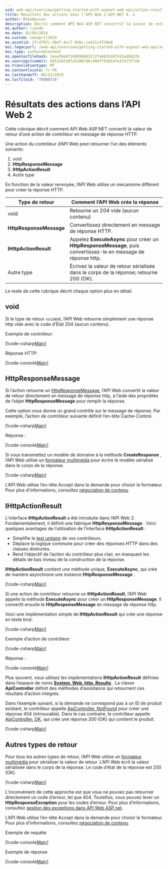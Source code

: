 ```yaml
---
uid: web-api/overview/getting-started-with-aspnet-web-api/action-results
title: Résultats des actions dans l’API Web 2-ASP.NET 4. x
author: MikeWasson
description: Décrit comment API Web ASP.NET convertit la valeur de retour d’une action de contrôleur en message de réponse HTTP dans ASP.NET 4. x.
ms.author: riande
ms.date: 02/03/2014
ms.custom: seoapril2019
ms.assetid: 2fc4797c-38ef-4cc7-926c-ca431c4739e8
msc.legacyurl: /web-api/overview/getting-started-with-aspnet-web-api/action-results
msc.type: authoredcontent
ms.openlocfilehash: 1eaaf8e87168096683212fa66d3ddf415ad6b22b
ms.sourcegitcommit: b95316530fa51087d6c400ff91814fe37e73f7e8
ms.translationtype: MT
ms.contentlocale: fr-FR
ms.lasthandoff: 08/23/2019
ms.locfileid: "70000716"
---
```

# <a name="action-results-in-web-api-2"></a>Résultats des actions dans l’API Web 2

Cette rubrique décrit comment API Web ASP.NET convertit la valeur de retour d’une action de contrôleur en message de réponse HTTP.

Une action du contrôleur d’API Web peut retourner l’un des éléments suivants:

1. void
2. **HttpResponseMessage**
3. **IHttpActionResult**
4. Autre type

En fonction de la valeur renvoyée, l’API Web utilise un mécanisme différent pour créer la réponse HTTP.

| Type de retour | Comment l’API Web crée la réponse |
| --- | --- |
| void | Retourne un 204 vide (aucun contenu) |
| **HttpResponseMessage** | Convertissez directement en message de réponse HTTP. |
| **IHttpActionResult** | Appelez **ExecuteAsync** pour créer un **HttpResponseMessage**, puis convertissez-le en message de réponse http. |
| Autre type | Écrivez la valeur de retour sérialisée dans le corps de la réponse; retourne 200 (OK). |

Le reste de cette rubrique décrit chaque option plus en détail.

## <a name="void"></a>void

Si le type de retour `void`est, l’API Web retourne simplement une réponse http vide avec le code d’État 204 (aucun contenu).

Exemple de contrôleur:

[!code-csharp[Main](action-results/samples/sample1.cs)]

Réponse HTTP:

[!code-console[Main](action-results/samples/sample2.cmd)]

## <a name="httpresponsemessage"></a>HttpResponseMessage

Si l’action retourne un [HttpResponseMessage](https://msdn.microsoft.com/library/system.net.http.httpresponsemessage.aspx), l’API Web convertit la valeur de retour directement en message de réponse http, à l’aide des propriétés de l’objet **HttpResponseMessage** pour remplir la réponse.

Cette option vous donne un grand contrôle sur le message de réponse. Par exemple, l’action de contrôleur suivante définit l’en-tête Cache-Control.

[!code-csharp[Main](action-results/samples/sample3.cs)]

Réponse :

[!code-console[Main](action-results/samples/sample4.cmd?highlight=2)]

Si vous transmettez un modèle de domaine à la méthode **CreateResponse** , l’API Web utilise un [formateur multimédia](../formats-and-model-binding/media-formatters.md) pour écrire le modèle sérialisé dans le corps de la réponse.

[!code-csharp[Main](action-results/samples/sample5.cs)]

L’API Web utilise l’en-tête Accept dans la demande pour choisir le formateur. Pour plus d’informations, consultez [négociation de contenu](../formats-and-model-binding/content-negotiation.md).

## <a name="ihttpactionresult"></a>IHttpActionResult

L’interface **IHttpActionResult** a été introduite dans l’API Web 2. Fondamentalement, il définit une fabrique **HttpResponseMessage** . Voici quelques avantages de l’utilisation de l’interface **IHttpActionResult** :

- Simplifie le [test unitaire](../testing-and-debugging/unit-testing-controllers-in-web-api.md) de vos contrôleurs.
- Déplace la logique commune pour créer des réponses HTTP dans des classes distinctes.
- Rend l’objectif de l’action du contrôleur plus clair, en masquant les détails de bas niveau de la construction de la réponse.

**IHttpActionResult** contient une méthode unique, **ExecuteAsync**, qui crée de manière asynchrone une instance **HttpResponseMessage** .

[!code-csharp[Main](action-results/samples/sample6.cs)]

Si une action de contrôleur retourne un **IHttpActionResult**, l’API Web appelle la méthode **ExecuteAsync** pour créer un **HttpResponseMessage**. Il convertit ensuite le **HttpResponseMessage** en message de réponse http.

Voici une implémentation simple de **IHttpActionResult** qui crée une réponse en texte brut:

[!code-csharp[Main](action-results/samples/sample7.cs)]

Exemple d’action de contrôleur:

[!code-csharp[Main](action-results/samples/sample8.cs)]

Réponse :

[!code-console[Main](action-results/samples/sample9.cmd)]

Plus souvent, vous utilisez les implémentations **IHttpActionResult** définies dans l’espace de noms **[System. Web. http. Results](https://msdn.microsoft.com/library/system.web.http.results.aspx)** . La classe **ApiController** définit des méthodes d’assistance qui retournent ces résultats d’action intégrés.

Dans l’exemple suivant, si la demande ne correspond pas à un ID de produit existant, le contrôleur appelle [ApiController. NotFound](https://msdn.microsoft.com/library/system.web.http.apicontroller.notfound.aspx) pour créer une réponse 404 (introuvable). Dans le cas contraire, le contrôleur appelle [ApiController. OK](https://msdn.microsoft.com/library/dn314591.aspx), qui crée une réponse 200 (OK) qui contient le produit.

[!code-csharp[Main](action-results/samples/sample10.cs)]

## <a name="other-return-types"></a>Autres types de retour

Pour tous les autres types de retour, l’API Web utilise un [formateur multimédia](../formats-and-model-binding/media-formatters.md) pour sérialiser la valeur de retour. L’API Web écrit la valeur sérialisée dans le corps de la réponse. Le code d’état de la réponse est 200 (OK).

[!code-csharp[Main](action-results/samples/sample11.cs)]

L’inconvénient de cette approche est que vous ne pouvez pas retourner directement un code d’erreur, tel que 404. Toutefois, vous pouvez lever un **HttpResponseException** pour les codes d’erreur. Pour plus d’informations, consultez [gestion des exceptions dans API Web ASP.net](../error-handling/exception-handling.md).

L’API Web utilise l’en-tête Accept dans la demande pour choisir le formateur. Pour plus d’informations, consultez [négociation de contenu](../formats-and-model-binding/content-negotiation.md).

Exemple de requête

[!code-console[Main](action-results/samples/sample12.cmd)]

Exemple de réponse

[!code-console[Main](action-results/samples/sample13.cmd)]
